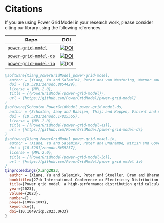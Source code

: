 <!--
SPDX-FileCopyrightText: Contributors to the Power Grid Model project <powergridmodel@lfenergy.org>

SPDX-License-Identifier: MPL-2.0
-->

# Citations

If you are using Power Grid Model in your research work, please consider citing our library using the following references.

| Repo                                                                           | DOI                                                                                                  |
| ------------------------------------------------------------------------------ | ---------------------------------------------------------------------------------------------------- |
| [`power-grid-model`](https://github.com/PowerGridModel/power-grid-model)       | [![DOI](https://zenodo.org/badge/DOI/10.5281/zenodo.8054429.svg)](https://zenodo.org/record/8054429) |
| [`power-grid-model-ds`](https://github.com/PowerGridModel/power-grid-model-ds) | [![DOI](https://zenodo.org/badge/DOI/10.5281/zenodo.14825565.svg)](https://zenodo.org/record/14825565) |
| [`power-grid-model-io`](https://github.com/PowerGridModel/power-grid-model-io) | [![DOI](https://zenodo.org/badge/DOI/10.5281/zenodo.8059257.svg)](https://zenodo.org/record/8059257) |

```bibtex
@software{Xiang_PowerGridModel_power-grid-model,
  author = {Xiang, Yu and Salemink, Peter and van Westering, Werner and Bharambe, Nitish and Govers, Martinus G.H. and van den Bogaard, Jonas and Stoeller, Bram and Wang, Zhen and Guo, Jerry Jinfeng and Figueroa Manrique, Santiago and Jagutis, Laurynas and Wang, Chenguang and van Raalte, Marc and {Contributors to the LF Energy project Power Grid Model}},
  doi = {10.5281/zenodo.8054429},
  license = {MPL-2.0},
  title = {{PowerGridModel/power-grid-model}},
  url = {https://github.com/PowerGridModel/power-grid-model}
}
@software{Schouten_PowerGridModel_power-grid-model-ds,
  author = {Schouten, Jaap and Baaijen, Thijs and Koppen, Vincent and van der Voort, Sven and {Contributors to the LF Energy project Power Grid Model}},
  doi = {10.5281/zenodo.14825565},
  license = {MPL-2.0},
  title = {{PowerGridModel/power-grid-model-ds}},
  url = {https://github.com/PowerGridModel/power-grid-model-ds}
}
@software{Xiang_PowerGridModel_power-grid-model-io,
  author = {Xiang, Yu and Salemink, Peter and Bharambe, Nitish and Govers, Martinus G.H. and van den Bogaard, Jonas and Stoeller, Bram and Wang, Zhen and Guo, Jerry Jinfeng and Figueroa Manrique, Santiago and Jagutis, Laurynas and Wang, Chenguang and {Contributors to the LF Energy project Power Grid Model}},
  doi = {10.5281/zenodo.8059257},
  license = {MPL-2.0},
  title = {{PowerGridModel/power-grid-model-io}},
  url = {https://github.com/PowerGridModel/power-grid-model-io}
}
@inproceedings{Xiang2023,
  author = {Xiang, Yu and Salemink, Peter and Stoeller, Bram and Bharambe, Nitish and van Westering, Werner},
  booktitle={27th International Conference on Electricity Distribution (CIRED 2023)},
  title={Power grid model: a high-performance distribution grid calculation library},
  year={2023},
  volume={2023},
  number={},
  pages={1089-1093},
  keywords={},
  doi={10.1049/icp.2023.0633}
}
```
